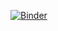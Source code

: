 [![Binder](https://mybinder.org/badge.svg)](https://mybinder.org/v2/gh/danielballan/dask-stacked-events/master?filepath=dask-meta-array.ipynb)
